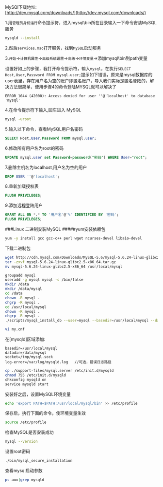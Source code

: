 MySQl下载地址:      
[http://dev.mysql.com/downloads/](http://dev.mysql.com/downloads/)

1.用`管理员身份运行`命令提示符，进入mysql\bin所在目录输入一下命令安装MySQL服务    
```bat
mysqld --install
```
2.然后`services.msc`打开服务，找到`MySQL`启动服务     

3.`开始`->`计算机属性`->`高级系统设置`->`高级`->`环境变量`->添加mysql\bin到path变量

设置好如上的步骤，我打开命令提示符，输入`mysql`，在执行`SELECT Host,User,Password FROM mysql.user;`提示如下错误，原来是mysql数据库的user表里，存在用户名为空的账户即匿名账户，导入我们实际是匿名登陆的，解决方法很简单，使用步骤4的命令登陆MYSQL就可以解决了
```text
ERROR 1044 (42000): Access denied for user ''@'localhost' to database 'mysql'
```

4.在命令提示符下输入,回车进入 MySQL
```bat
mysql -uroot
```
5.输入以下命令，查看MySQL用户名密码
```sql
SELECT Host,User,Password FROM mysql.user;
```
6.修改所有用户名为root的密码
```sql
UPDATE mysql.user set Password=password("密码") WHERE User="root";
```
7.删除主机名为localhost,用户名为空的用户
```sql
DROP USER ''@'localhost';
```
8.重新加载授权表
```sql
FLUSH PRIVILEGES;
```
9.添加远程登陆用户
```sql
GRANT ALL ON *.* TO '用户名'@'%' IDENTIFIED BY '密码';
FLUSH PRIVILEGES;
```
###Linux  二进制安装MySQL
#####yum安装依赖包
```bash
yum -y install gcc gcc-c++ perl wget ncurses-devel libaio-devel
```
下载二进制包
```bash
wget http://cdn.mysql.com/Downloads/MySQL-5.6/mysql-5.6.24-linux-glibc2.5-x86_64.tar.gz
tar -zxvf mysql-5.6.24-linux-glibc2.5-x86_64.tar.gz
mv mysql-5.6.24-linux-glibc2.5-x86_64 /usr/local/mysql
```
```bash
groupadd mysql
useradd -g mysql mysql -s /bin/false
mkdir /data
mkdir /data/mysql
cd /data
chown -R mysql .
chgrp -R mysql .
cd /usr/local/mysql
chown -R mysql .
chgrp -R mysql .
./scripts/mysql_install_db --user=mysql --basedir=/usr/local/mysql --datadir=/data/mysql
```
```bash
vi my.cnf
```
在[mysqld]区域添加:
```text
basedir=/usr/local/mysql
datadir=/data/mysql
socket=/tmp/mysql.sock
log-error=/var/log/mysqld.log   //可选，错误日志路径
```
```bash
cp ./support-files/mysql.server /etc/init.d/mysqld
chmod 755 /etc/init.d/mysqld
chkconfig mysqld on
service mysqld start
```
安装好之后，设置MySQL环境变量
```bash
echo 'export PATH=$PATH:/usr/local/mysql/bin' >> /etc/profile
```
保存后，执行下面的命令，使环境变量生效
```bash
source /etc/profile
```
检查MySQL是否安装成功
```bash
mysql --version
```
设置root密码
```sh
./bin/mysql_secure_installation
```
查看mysql启动参数
```sh
ps aux|grep mysqld
```